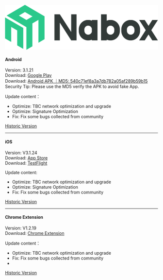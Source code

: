 ![Naobx](./logo-black.svg) 
####  Android
Version: 3.1.21  
Download: [Google Play](https://play.google.com/store/apps/details?id=com.wallet.nabox)  
Download: [Android APK ｜MD5: 540c71ef8a3a7db782a05af289b59b15 ](https://nabox-apk.oss-cn-hongkong.aliyuncs.com/Nabox_3.1.21.apk)  
Security Tip: Please use the MD5 verify the APK to avoid fake App. 

Update content：
- Optimize: TBC network optimization and upgrade
- Optimize: Signature Optimization
- Fix: Fix some bugs collected from community

[Historic Version](/android.md) 
______________________________________________________________________________________________________________________
####  iOS
Version: V3.1.24  
Download: [App Store](https://apps.apple.com/us/app/nabox-wallet/id6443821021)  
Download: [TestFlight](https://testflight.apple.com/join/P3ASFT8F)

Update content:   
- Optimize: TBC network optimization and upgrade
- Optimize: Signature Optimization
- Fix: Fix some bugs collected from community

[Historic Version](/ios.md) 
______________________________________________________________________________________________________________________
####  Chrome Extension
Version:  V1.2.19  
Download: [Chrome Extension](https://chrome.google.com/webstore/detail/nabox-wallet/nknhiehlklippafakaeklbeglecifhad?hl=zh-CN&authuser=1) 

Update content：
- Optimize: TBC network optimization and upgrade
- Fix: Fix some bugs collected from community
- 

[Historic Version](/extension.md) 
